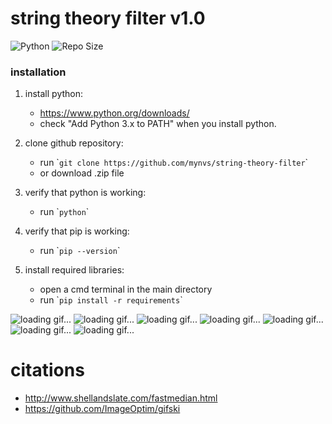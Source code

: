 # string theory filter v1.0
![Python](https://img.shields.io/badge/python-3.10-blue.svg)
![Repo Size](https://img.shields.io/github/repo-size/mynvs/string-theory-filter)
### installation

1. install python:
	- https://www.python.org/downloads/
	- check "Add Python 3.x to PATH" when you install python.

2. clone github repository:
   	- run \``git clone https://github.com/mynvs/string-theory-filter`\`
   	- or download .zip file

3. verify that python is working:
	- run \``python`\`

4. verify that pip is working:
	- run \``pip --version`\`

5. install required libraries:
   	- open a cmd terminal in the main directory
	- run \``pip install -r requirements`\`

![loading gif...](https://raw.githubusercontent.com/mynvs/images/blob/099a90279e606151e60f436c061303cb4a146aae/string-theory-filter_image1.gif)
![loading gif...](https://raw.githubusercontent.com/mynvs/images/blob/099a90279e606151e60f436c061303cb4a146aae/string-theory-filter_image6.png)
![loading gif...](https://raw.githubusercontent.com/mynvs/images/blob/099a90279e606151e60f436c061303cb4a146aae/string-theory-filter_image2.gif)
![loading gif...](https://raw.githubusercontent.com/mynvs/images/blob/099a90279e606151e60f436c061303cb4a146aae/string-theory-filter_image3.gif)
![loading gif...](https://raw.githubusercontent.com/mynvs/images/blob/099a90279e606151e60f436c061303cb4a146aae/string-theory-filter_image4.png)
![loading gif...](https://raw.githubusercontent.com/mynvs/images/blob/099a90279e606151e60f436c061303cb4a146aae/string-theory-filter_image5.png)
![loading gif...](https://raw.githubusercontent.com/mynvs/images/blob/099a90279e606151e60f436c061303cb4a146aae/string-theory-filter_image7.gif)

# citations
- http://www.shellandslate.com/fastmedian.html
- https://github.com/ImageOptim/gifski
